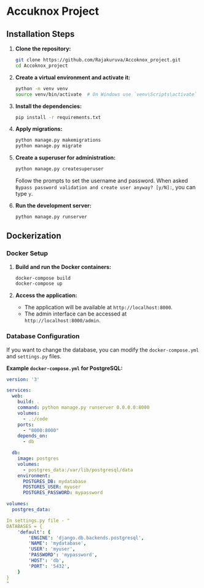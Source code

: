 # Accuknox Project

## Installation Steps

1. **Clone the repository:**
    ```sh
    git clone https://github.com/Rajakuruva/Accoknox_project.git
    cd Accoknox_project
    ```

2. **Create a virtual environment and activate it:**
    ```sh
    python -m venv venv
    source venv/bin/activate  # On Windows use `venv\Scripts\activate`
    ```

3. **Install the dependencies:**
    ```sh
    pip install -r requirements.txt
    ```

4. **Apply migrations:**
    ```sh
    python manage.py makemigrations
    python manage.py migrate
    ```

5. **Create a superuser for administration:**
    ```sh
    python manage.py createsuperuser
    ```
    Follow the prompts to set the username and password. When asked `Bypass password validation and create user anyway? [y/N]:`, you can type `y`.

6. **Run the development server:**
    ```sh
    python manage.py runserver
    ```

## Dockerization

### Docker Setup

1. **Build and run the Docker containers:**
    ```sh
    docker-compose build
    docker-compose up
    ```

2. **Access the application:**
    - The application will be available at `http://localhost:8000`.
    - The admin interface can be accessed at `http://localhost:8000/admin`.

### Database Configuration

If you want to change the database, you can modify the `docker-compose.yml` and `settings.py` files.

**Example `docker-compose.yml` for PostgreSQL:**

```yaml
version: '3'

services:
  web:
    build: .
    command: python manage.py runserver 0.0.0.0:8000
    volumes:
      - .:/code
    ports:
      - "8000:8000"
    depends_on:
      - db

  db:
    image: postgres
    volumes:
      - postgres_data:/var/lib/postgresql/data
    environment:
      POSTGRES_DB: mydatabase
      POSTGRES_USER: myuser
      POSTGRES_PASSWORD: mypassword

volumes:
  postgres_data:

In settings.py file - "
DATABASES = {
    'default': {
        'ENGINE': 'django.db.backends.postgresql',
        'NAME': 'mydatabase',
        'USER': 'myuser',
        'PASSWORD': 'mypassword',
        'HOST': 'db',
        'PORT': '5432',
    }
}
"
